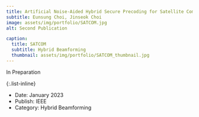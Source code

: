 ```yaml
---
title: Artificial Noise-Aided Hybrid Secure Precoding for Satellite Communication
subtitle: Eunsung Choi, Jinseok Choi
image: assets/img/portfolio/SATCOM.jpg
alt: Second Publication

caption:
  title: SATCOM
  subtitle: Hybrid Beamforming
  thumbnail: assets/img/portfolio/SATCOM_thumbnail.jpg
---
```

In Preparation

{:.list-inline}
- Date: January 2023
- Publish: IEEE
- Category: Hybrid Beamforming
